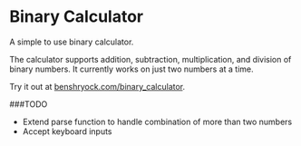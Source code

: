 Binary Calculator
=================

A simple to use binary calculator.

The calculator supports addition, subtraction, multiplication, and division of binary numbers. It currently works on just two numbers at a time.

Try it out at [benshryock.com/binary_calculator](http://benshryock.com/binary_calculator).

###TODO

- Extend parse function to handle combination of more than two numbers
- Accept keyboard inputs
